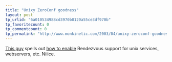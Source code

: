```yaml
---
title: "Unixy ZeroConf goodness"
layout: post
tp_urlid: "6a010534988cd3970b0120a55ce3df970b"
tp_favoritecount: 0
tp_commentcount: 0
tp_permalink: "http://www.monkinetic.com/2003/04/unixy-zeroconf-goodness.html"
---
```

<a href="http://bitshift.org/">This guy</a> spells out <a href="http://bitshift.org/zeroconf.shtml">how to enable</a> Rendezvous support for unix services, webservers, etc. Niiice.
